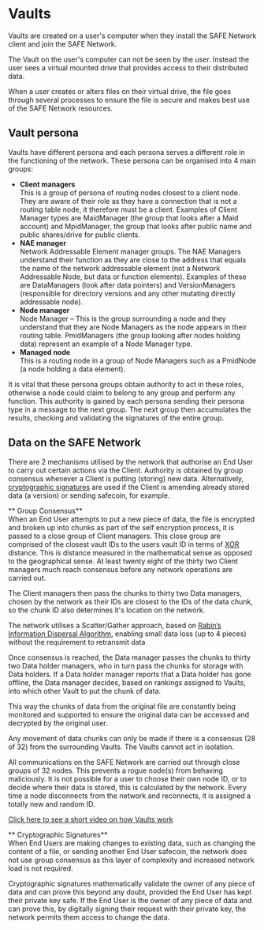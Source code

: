 # Vaults
Vaults are created on a user's computer when they install the SAFE Network client and join the SAFE Network.

The Vault on the user's computer can not be seen by the user. Instead the user sees a virtual mounted drive that provides access to their distributed data.

When a user creates or alters files on their virtual drive, the file goes through several processes to ensure the file is secure and makes best use of the SAFE Network resources.

## Vault persona
Vaults have different persona and each persona serves a different role in the functioning of the network. These persona can be organised into 4 main groups:
* **Client managers**<br/>
This is a group of persona of routing nodes closest to a client node. They are aware of their role as they have a connection that is not a routing table node, it therefore must be a client. Examples of Client Manager types are MaidManager (the group that looks after a Maid account) and MpidManager, the group that looks after public name and public shares/drive for public clients.
* **NAE manager**<br/>
Network Addressable Element manager groups. The NAE Managers understand their function as they are close to the address that equals the name of the network addressable element (not a Network Addressable Node, but data or function elements). Examples of these are DataManagers (look after data pointers) and VersionManagers (responsible for directory versions and any other mutating directly addressable node).
* **Node manager**<br/>
Node Manager – This is the group surrounding a node and they understand that they are Node Managers as the node appears in their routing table. PmidManagers (the group looking after nodes holding data) represent an example of a Node Manager type.
* **Managed node**<br/>
This is a routing node in a group of Node Managers such as a PmidNode (a node holding a data element).

It is vital that these persona groups obtain authority to act in these roles, otherwise a node could claim to belong to any group and perform any function. This authority is gained by each persona sending their persona type in a message to the next group. The next group then accumulates the results, checking and validating the signatures of the entire group.

## Data on the SAFE Network

There are 2 mechanisms utilised by the network that authorise an End User to carry out certain actions via the Client. Authority is obtained by group consensus whenever a Client is putting (storing) new data. Alternatively, [cryptographic signatures](http://en.wikipedia.org/wiki/Digital_signature) are used if the Client is amending already stored data (a version) or sending safecoin, for example.

** Group Consensus**<br/>
When an End User attempts to put a new piece of data, the file is encrypted and broken up into chunks as part of the self encryption process, it is passed to a close group of Client managers. This close group are comprised of the closest vault IDs to the users vault ID in terms of [XOR](http://en.wikipedia.org/wiki/Exclusive_or) distance. This is distance measured in the mathematical sense as opposed to the geographical sense. At least twenty eight of the thirty two Client managers much reach consensus before any network operations are carried out.

The Client managers then pass the chunks to thirty two Data managers, chosen by the network as their IDs are closest to the IDs of the data chunk, so the chunk ID also determines it's location on the network.

The network utilises a Scatter/Gather approach, based on [Rabin’s Information Dispersal Algorithm](http://people.seas.harvard.edu/~salil/rabin2011-slides/rabin2011-mitzenmacher.pdf), enabling small data loss (up to 4 pieces) without the requirement to retransmit data

Once consensus is reached, the Data manager passes the chunks to thirty two Data holder managers, who in turn pass the chunks for storage with Data holders. If a Data holder manager reports that a Data holder has gone offline, the Data manager decides, based on rankings assigned to Vaults, into which other Vault to put the chunk of data.

This way the chunks of data from the original file are constantly being monitored and supported to ensure the original data can be accessed and decrypted by the original user.

Any movement of data chunks can only be made if there is a consensus (28 of 32) from the surrounding Vaults. The Vaults cannot act in isolation.

All communications on the SAFE Network are carried out through close groups of 32 nodes. This prevents a rogue node(s) from behaving maliciously. It is not possible for a user to choose their own node ID, or to decide where their data is stored, this is calculated by the network. Every time a node disconnects from the network and reconnects, it is assigned a totally new and random ID.

[Click here to see a short video on how Vaults work](https://www.youtube.com/watch?v=txvKSeCaEP0)

** Cryptographic Signatures**<br/>
When End Users are making changes to existing data, such as changing the content of a file, or sending another End User safecoin, the network does not use group consensus as this layer of complexity and increased network load is not required. 

Cryptographic signatures mathematically validate the owner of any piece of data and can prove this beyond any doubt, provided the End User has kept their private key safe. If the End User is the owner of any piece of data and can prove this, by digitally signing their request with their private key, the network permits them access to change the data. 

